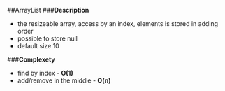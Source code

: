 ##ArrayList
###**Description**
- the resizeable array, access by an index, elements is stored in adding order
- possible to store null
- default size 10

###**Complexety**
- find by index - **O(1)**
- add/remove in the middle - **O(n)**

